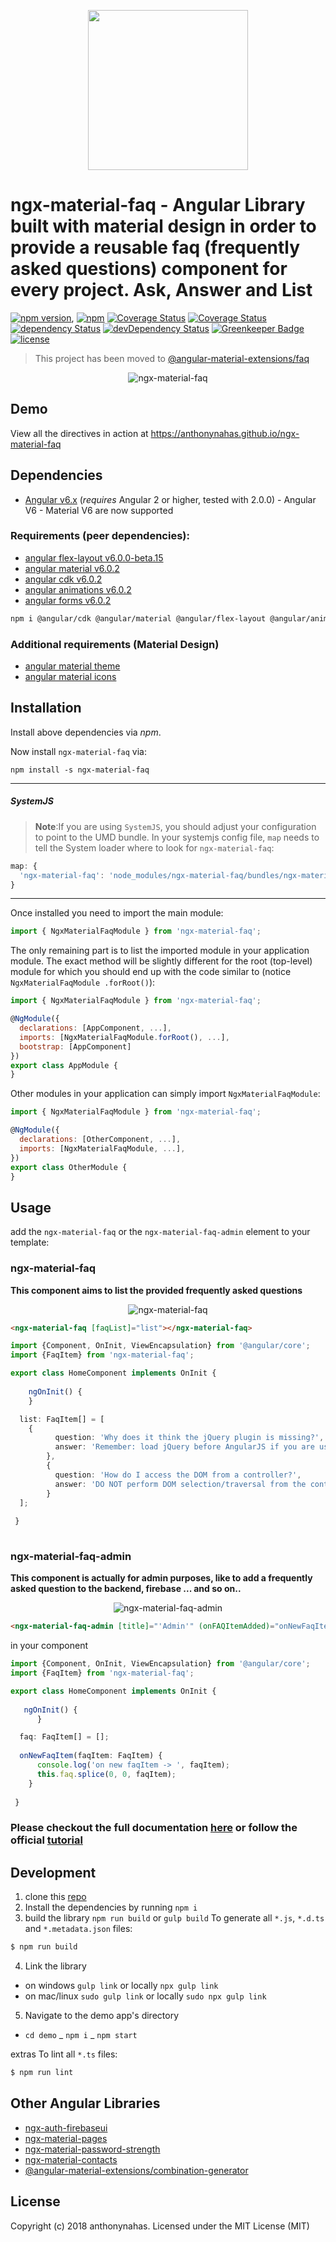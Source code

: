 <p align="center">
  <img height="256px" width="256px" style="text-align: center;" src="https://cdn.rawgit.com/anthonynahas/ngx-material-faq/master/demo/src/assets/logo.svg">
</p>

# ngx-material-faq - Angular Library built with material design in order to provide a reusable faq (frequently asked questions) component for every project. Ask, Answer and List

[![npm version](https://badge.fury.io/js/ngx-material-faq.svg)](https://badge.fury.io/js/ngx-material-faq),
[![npm](https://img.shields.io/badge/demo-online-ed1c46.svg)](https://anthonynahas.github.io/ngx-material-faq)
[![Coverage Status](https://coveralls.io/repos/github/anthonynahas/ngx-material-faq/badge.svg?branch=master)](https://coveralls.io/github/anthonynahas/ngx-material-faq?branch=master)
[![Coverage Status](https://coveralls.io/repos/github/anthonynahas/ngx-material-faq/badge.svg?branch=master)](https://coveralls.io/github/anthonynahas/ngx-material-faq?branch=master)
[![dependency Status](https://david-dm.org/anthonynahas/ngx-material-faq/status.svg)](https://david-dm.org/anthonynahas/ngx-material-faq)
[![devDependency Status](https://david-dm.org/anthonynahas/ngx-material-faq/dev-status.svg?branch=master)](https://david-dm.org/anthonynahas/ngx-material-faq#info=devDependencies)
[![Greenkeeper Badge](https://badges.greenkeeper.io/anthonynahas/ngx-material-faq.svg)](https://greenkeeper.io/)
[![license](https://img.shields.io/github/license/anthonynahas/ngx-material-faq.svg?style=flat-square)](https://github.com/AnthonyNahas/ngx-material-faq/blob/master/LICENSE)

> This project has been moved to [@angular-material-extensions/faq](https://github.com/angular-material-extensions/faq)

<p align="center">
  <img alt="ngx-material-faq" style="text-align: center;"
   src="assets/demo.gif">
</p>


## Demo

View all the directives in action at https://anthonynahas.github.io/ngx-material-faq

## Dependencies
* [Angular v6.x](https://angular.io) (*requires* Angular 2 or higher, tested with 2.0.0) - Angular V6 - Material V6 are now supported

### Requirements (peer dependencies):
- [angular flex-layout v6.0.0-beta.15](https://www.npmjs.com/package/@angular/flex-layout)
- [angular material v6.0.2](https://www.npmjs.com/package/@angular/material)
- [angular cdk v6.0.2](https://www.npmjs.com/package/@angular/cdk)
- [angular animations v6.0.2](https://www.npmjs.com/package/@angular/animations)
- [angular forms v6.0.2](https://www.npmjs.com/package/@angular/forms)

```bash
npm i @angular/cdk @angular/material @angular/flex-layout @angular/animations @angular/forms 
```

### Additional requirements (Material Design)
- [angular material theme](https://material.angular.io/guide/getting-started#step-4-include-a-theme)
- [angular material icons](https://material.angular.io/guide/getting-started#step-6-optional-add-material-icons)


## Installation
Install above dependencies via *npm*. 

Now install `ngx-material-faq` via:
```shell
npm install -s ngx-material-faq
```

---
##### SystemJS
>**Note**:If you are using `SystemJS`, you should adjust your configuration to point to the UMD bundle.
In your systemjs config file, `map` needs to tell the System loader where to look for `ngx-material-faq`:
```js
map: {
  'ngx-material-faq': 'node_modules/ngx-material-faq/bundles/ngx-material-faq.umd.js',
}
```
---

Once installed you need to import the main module:
```js
import { NgxMaterialFaqModule } from 'ngx-material-faq';
```
The only remaining part is to list the imported module in your application module. The exact method will be slightly
different for the root (top-level) module for which you should end up with the code similar to (notice ` NgxMaterialFaqModule .forRoot()`):
```js
import { NgxMaterialFaqModule } from 'ngx-material-faq';

@NgModule({
  declarations: [AppComponent, ...],
  imports: [NgxMaterialFaqModule.forRoot(), ...],  
  bootstrap: [AppComponent]
})
export class AppModule {
}
```

Other modules in your application can simply import ` NgxMaterialFaqModule `:

```js
import { NgxMaterialFaqModule } from 'ngx-material-faq';

@NgModule({
  declarations: [OtherComponent, ...],
  imports: [NgxMaterialFaqModule, ...], 
})
export class OtherModule {
}
```

## Usage

add the `ngx-material-faq` or the `ngx-material-faq-admin` element to your template:


### ngx-material-faq

**This component aims to list the provided frequently asked questions**

<p align="center">
  <img alt="ngx-material-faq" style="text-align: center;"
   src="assets/demo-ngx-material-faq.png">
</p>

```html
<ngx-material-faq [faqList]="list"></ngx-material-faq>
```

```typescript
import {Component, OnInit, ViewEncapsulation} from '@angular/core';
import {FaqItem} from 'ngx-material-faq';

export class HomeComponent implements OnInit {
  
    ngOnInit() {
    }

  list: FaqItem[] = [
    {
          question: 'Why does it think the jQuery plugin is missing?',
          answer: 'Remember: load jQuery before AngularJS if you are using jQuery plugins!'
        },
        {
          question: 'How do I access the DOM from a controller?',
          answer: 'DO NOT perform DOM selection/traversal from the controller. The HTML hasn\'t rendered yet. Look up \'directives\'.'
        }
  ];
  
 }
 
 ```

### ngx-material-faq-admin

**This component is actually for admin purposes, like to add a frequently 
asked question to the backend, firebase ... and so on..**

<p align="center">
  <img alt="ngx-material-faq-admin" style="text-align: center;"
   src="assets/demo-ngx-material-faq-admin.png">
</p>

```html
<ngx-material-faq-admin [title]="'Admin'" (onFAQItemAdded)="onNewFaqItem($event)"></ngx-material-faq-admin>
```

in your component

```typescript
import {Component, OnInit, ViewEncapsulation} from '@angular/core';
import {FaqItem} from 'ngx-material-faq';

export class HomeComponent implements OnInit {
  
   ngOnInit() {
      }

  faq: FaqItem[] = [];
  
  onNewFaqItem(faqItem: FaqItem) {
      console.log('on new faqItem -> ', faqItem);
      this.faq.splice(0, 0, faqItem);
    }
  
 } 
```

### Please checkout the full documentation [here](https://anthonynahas.github.io/ngx-material-faq/doc/index.html) or follow the official [tutorial](https://anthonynahas.github.io/ngx-material-faq/getting-started)

## Development

1. clone this [repo](https://github.com/AnthonyNahas/ngx-material-faq)
2. Install the dependencies by running `npm i`
3. build the library `npm run build` or `gulp build`
To generate all `*.js`, `*.d.ts` and `*.metadata.json` files:

```bash
$ npm run build
```

4. Link the library 
  - on windows `gulp link` or locally `npx gulp link`
  - on mac/linux `sudo gulp link` or locally `sudo npx gulp link`
  
 5. Navigate to the demo app's directory
  - `cd demo`
  _ `npm i`
  _ `npm start`

extras
To lint all `*.ts` files:

```bash
$ npm run lint
```


## Other Angular Libraries
- [ngx-auth-firebaseui](https://github.com/AnthonyNahas/ngx-auth-firebaseui)
- [ngx-material-pages](https://github.com/AnthonyNahas/ngx-material-pages)
- [ngx-material-password-strength](https://github.com/AnthonyNahas/ngx-material-password-strength)
- [ngx-material-contacts](https://github.com/AnthonyNahas/ngx-material-contacts)
- [@angular-material-extensions/combination-generator](https://github.com/angular-material-extensions/combination-generator)


## License

Copyright (c) 2018 anthonynahas. Licensed under the MIT License (MIT)

